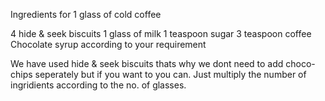 Ingredients for 1 glass of cold coffee

4 hide & seek biscuits
1 glass of milk
1 teaspoon sugar
3 teaspoon coffee
Chocolate syrup according to your requirement

We have used hide & seek biscuits thats why we dont need to add choco-chips seperately but if you want to you can.
Just multiply the number of ingridients according to the no. of glasses.